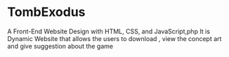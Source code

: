 # TombExodus
A Front-End Website Design with HTML, CSS, and JavaScript,php It is Dynamic Website that allows the users to download , view the concept art and give suggestion about the game 
